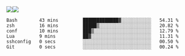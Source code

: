 <div style="display: flex; flex-direction: row;">
<img style="height: auto; width: auto;" class="img" src="https://raw.githubusercontent.com/blazepp/github-stats/master/generated/overview.svg#gh-dark-mode-only" />
<img style="height: auto; width: auto;" class="img" src="https://raw.githubusercontent.com/blazepp/github-stats/master/generated/languages.svg#gh-dark-mode-only" />
</div>

<!--START_SECTION:waka-->

```text
Bash        43 mins         █████████████▓░░░░░░░░░░░   54.31 %
zsh         16 mins         █████▒░░░░░░░░░░░░░░░░░░░   20.82 %
conf        10 mins         ███▒░░░░░░░░░░░░░░░░░░░░░   12.79 %
Lua         9 mins          ██▓░░░░░░░░░░░░░░░░░░░░░░   11.31 %
sshconfig   0 secs          ░░░░░░░░░░░░░░░░░░░░░░░░░   00.50 %
Git         0 secs          ░░░░░░░░░░░░░░░░░░░░░░░░░   00.24 %
```

<!--END_SECTION:waka-->
